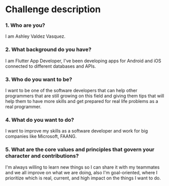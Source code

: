 

# Challenge description

### 1. Who are you?

I am Ashley Valdez Vasquez.
### 2. What background do you have?
I am Flutter App Developer, I've been developing apps for Android and iOS connected to different databases and APIs.

### 3. Who do you want to be?
I want to be one of the software developers that can help other programmers that are still growing on this field and giving them tips that will help them to have more skills and get prepared for real life problems as a real programmer.

### 4. What do you want to do?
I want to improve my skills as a software developer and work for big companies like Microsoft, FAANG.

### 5. What are the core values and principles that govern your character and contributions?
I'm always willing to learn new things so I can share it with my teammates and we all improve on what we are doing, also I'm goal-oriented, where I prioritize which is real, current, and high impact on the things I want to do.
